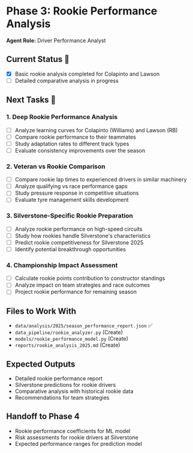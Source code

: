 # Phase 3: Rookie Performance Analysis

**Agent Role:** Driver Performance Analyst

## Current Status 📘
- [x] Basic rookie analysis completed for Colapinto and Lawson
- [ ] Detailed comparative analysis in progress

## Next Tasks 🎯

### 1. Deep Rookie Performance Analysis
- [ ] Analyze learning curves for Colapinto (Williams) and Lawson (RB)
- [ ] Compare rookie performance to their teammates
- [ ] Study adaptation rates to different track types
- [ ] Evaluate consistency improvements over the season

### 2. Veteran vs Rookie Comparison
- [ ] Compare rookie lap times to experienced drivers in similar machinery
- [ ] Analyze qualifying vs race performance gaps
- [ ] Study pressure response in competitive situations
- [ ] Evaluate tyre management skills development

### 3. Silverstone-Specific Rookie Preparation
- [ ] Analyze rookie performance on high-speed circuits
- [ ] Study how rookies handle Silverstone's characteristics
- [ ] Predict rookie competitiveness for Silverstone 2025
- [ ] Identify potential breakthrough opportunities

### 4. Championship Impact Assessment
- [ ] Calculate rookie points contribution to constructor standings
- [ ] Analyze impact on team strategies and race outcomes
- [ ] Project rookie performance for remaining season

## Files to Work With
- `data/analysis/2025/season_performance_report.json` ✅
- `data_pipeline/rookie_analyzer.py` (Create)
- `models/rookie_performance_model.py` (Create)
- `reports/rookie_analysis_2025.md` (Create)

## Expected Outputs
- Detailed rookie performance report
- Silverstone predictions for rookie drivers
- Comparative analysis with historical rookie data
- Recommendations for team strategies

## Handoff to Phase 4
- Rookie performance coefficients for ML model
- Risk assessments for rookie drivers at Silverstone
- Expected performance ranges for prediction model
